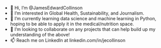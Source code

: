 - 👋 Hi, I’m @JamesEdwardCollinson
- 👀 I’m interested in Global Health, Sustainability, and Journalism.
- 🌱 I’m currently learning data science and machine learning in Python, hoping to be able to apply it in the medical/nutrition space.
- 💞️ I’m looking to collaborate on any projects that can help build up my understanding of the above!
- 📫 Reach me on LinkedIn at linkedin.com/in/jecollinson

<!---
JamesEdwardCollinson/JamesEdwardCollinson is a ✨ special ✨ repository because its `README.md` (this file) appears on your GitHub profile.
You can click the Preview link to take a look at your changes.
--->
